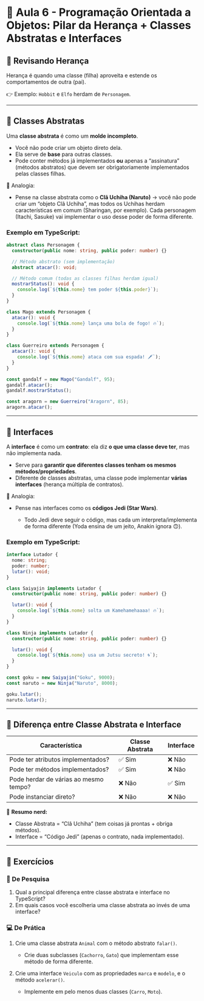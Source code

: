 # 🧬 Aula 6 - Programação Orientada a Objetos: Pilar da Herança + Classes Abstratas e Interfaces

## 🤔 Revisando Herança

Herança é quando uma classe (filha) aproveita e estende os comportamentos de outra (pai).   
   
👉 Exemplo: `Hobbit` e `Elfo` herdam de `Personagem`.

---

## 🧩 Classes Abstratas

Uma **classe abstrata** é como um **molde incompleto**.

* Você não pode criar um objeto direto dela.
* Ela serve de **base** para outras classes.
* Pode conter métodos já implementados **ou** apenas a “assinatura” (métodos abstratos) que devem ser obrigatoriamente implementados pelas classes filhas.

📌 Analogia:

* Pense na classe abstrata como o **Clã Uchiha (Naruto)** → você não pode criar um “objeto Clã Uchiha”, mas todos os Uchihas herdam características em comum (Sharingan, por exemplo). Cada personagem (Itachi, Sasuke) vai implementar o uso desse poder de forma diferente.

### Exemplo em TypeScript:

```ts
abstract class Personagem {
  constructor(public nome: string, public poder: number) {}

  // Método abstrato (sem implementação)
  abstract atacar(): void;

  // Método comum (todas as classes filhas herdam igual)
  mostrarStatus(): void {
    console.log(`${this.nome} tem poder ${this.poder}`);
  }
}

class Mago extends Personagem {
  atacar(): void {
    console.log(`${this.nome} lança uma bola de fogo! 🔥`);
  }
}

class Guerreiro extends Personagem {
  atacar(): void {
    console.log(`${this.nome} ataca com sua espada! 🗡️`);
  }
}

const gandalf = new Mago("Gandalf", 95);
gandalf.atacar();
gandalf.mostrarStatus();

const aragorn = new Guerreiro("Aragorn", 85);
aragorn.atacar();
```

---

## 📜 Interfaces

A **interface** é como um **contrato**: ela diz **o que uma classe deve ter**, mas não implementa nada.

* Serve para **garantir que diferentes classes tenham os mesmos métodos/propriedades**.
* Diferente de classes abstratas, uma classe pode implementar **várias interfaces** (herança múltipla de contratos).

📌 Analogia:

* Pense nas interfaces como os **códigos Jedi (Star Wars)**.

  * Todo Jedi deve seguir o código, mas cada um interpreta/implementa de forma diferente (Yoda ensina de um jeito, Anakin ignora 🙃).

### Exemplo em TypeScript:

```ts
interface Lutador {
  nome: string;
  poder: number;
  lutar(): void;
}

class Saiyajin implements Lutador {
  constructor(public nome: string, public poder: number) {}

  lutar(): void {
    console.log(`${this.nome} solta um Kamehamehaaaa! 🔥`);
  }
}

class Ninja implements Lutador {
  constructor(public nome: string, public poder: number) {}

  lutar(): void {
    console.log(`${this.nome} usa um Jutsu secreto! 🌀`);
  }
}

const goku = new Saiyajin("Goku", 9000);
const naruto = new Ninja("Naruto", 8000);

goku.lutar();
naruto.lutar();
```

---

## 🧐 Diferença entre Classe Abstrata e Interface

| Característica                        | Classe Abstrata | Interface |
| ------------------------------------- | --------------- | --------- |
| Pode ter atributos implementados?     | ✅ Sim           | ❌ Não     |
| Pode ter métodos implementados?       | ✅ Sim           | ❌ Não     |
| Pode herdar de várias ao mesmo tempo? | ❌ Não           | ✅ Sim     |
| Pode instanciar direto?               | ❌ Não           | ❌ Não     |

📌 **Resumo nerd:**

* Classe Abstrata = “Clã Uchiha” (tem coisas já prontas + obriga métodos).
* Interface = “Código Jedi” (apenas o contrato, nada implementado).

---

## 📝 Exercícios

### 🔎 De Pesquisa

1. Qual a principal diferença entre classe abstrata e interface no TypeScript?
2. Em quais casos você escolheria uma classe abstrata ao invés de uma interface?

### 💻 De Prática

1. Crie uma classe abstrata `Animal` com o método abstrato `falar()`.

   * Crie duas subclasses (`Cachorro`, `Gato`) que implementam esse método de forma diferente.
2. Crie uma interface `Veiculo` com as propriedades `marca` e `modelo`, e o método `acelerar()`.

   * Implemente em pelo menos duas classes (`Carro`, `Moto`).
